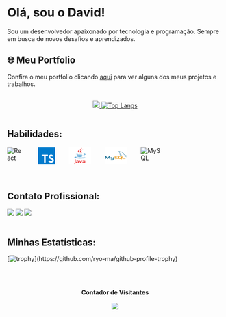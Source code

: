 # Olá, sou o David!

Sou um desenvolvedor apaixonado por tecnologia e programação. Sempre em busca de novos desafios e aprendizados.


## 🌐 Meu Portfolio

Confira o meu portfolio clicando [aqui](https://lordaval.github.io/portfolio) para ver alguns dos meus projetos e trabalhos.

<br>

 <div align="center">
  <a href="https://github.com/Rodrigo-Cn"> 
   <img height="180em" src="https://github-readme-stats.vercel.app/api?username=lordaval&show_icons=true&theme=algolia"/>
   <img height="180em" src="https://github-readme-stats.vercel.app/api/top-langs/?username=lordaval&layout=compact&langs_count=7&theme=algolia" alt="Top Langs"/>
  </a>
</div>
<br>

## Habilidades:
<div style="display: flex; gap: 2rem;">
<!--   <img align="center" src="https://cdn.jsdelivr.net/gh/devicons/devicon/icons/html5/html5-original.svg" height="40" width="52" alt="html5 logo"  />
  <img align="center" src="https://cdn.jsdelivr.net/gh/devicons/devicon/icons/css3/css3-original.svg" height="40" width="52" alt="css3 logo"  />
  <img align="center" alt="JS" h height="40" width="52" src="https://raw.githubusercontent.com/devicons/devicon/master/icons/javascript/javascript-plain.svg"> -->
  <img align="center" alt="React" src="https://cdn.jsdelivr.net/gh/devicons/devicon/icons/react/react-original.svg" height="40" width="40" />
  <img align="center" alt="Typescript" src="https://raw.githubusercontent.com/github/explore/80688e429a7d4ef2fca1e82350fe8e3517d3494d/topics/typescript/typescript.png" height="40" width="40" /> 
  <img align="center" alt="Java" height="40" width="52" src="https://github.com/devicons/devicon/blob/master/icons/java/java-original-wordmark.svg">
  <img align="center" alt="MySQL" height="40" width="52" src="https://github.com/devicons/devicon/blob/master/icons/mysql/mysql-original-wordmark.svg">
  <img align="center" alt="MySQL" height="40" width="52" src="https://cdn.jsdelivr.net/gh/devicons/devicon/icons/nextjs/nextjs-original.svg">
 </div>
 <br>
 <br>
 
## Contato Profissional:
<div> 
  <a href="mailto:lordaval1117@gmail.com"><img src="https://img.shields.io/badge/-Gmail-%23333?style=for-the-badge&logo=gmail&logoColor=white" target="_blank"></a>
  <a href="https://www.instagram.com/lordaval_pk/" target="_blank" align="center"><img src="https://img.shields.io/badge/-Instagram-%23E4405F?style=for-the-badge&logo=instagram&logoColor=white" target="_blank"></a>
  <a href="https://www.linkedin.com/in/joao-david-de-oliveira-carneiro/" target="_blank" align="center"><img src="https://img.shields.io/badge/-LinkedIn-%230077B5?style=for-the-badge&logo=linkedin&logoColor=white" target="_blank"></a> 
<br>
<br>

## Minhas Estatísticas:
[![trophy](https://github-profile-trophy.vercel.app/?username=lordaval&theme=onestar&no-frame=true&rank=-?)](https://github.com/ryo-ma/github-profile-trophy)
 
</div>
 <br>
<div align="center">
<br><p align="centre"><b>Contador de Visitantes</b></p>  
<p align="center"><img align="center" src="https://profile-counter.glitch.me/{lordaval}/count.svg" /></p> 
<br></div>

<!-- ## 🛠 Tecnologias

Aqui estão algumas das tecnologias com as quais trabalho:

### Linguagens
![HTML5](https://img.shields.io/badge/HTML5-E34F26?style=for-the-badge&logo=html5&logoColor=white) 
![CSS3](https://img.shields.io/badge/CSS3-1572B6?style=for-the-badge&logo=css3&logoColor=white) 
![JavaScript](https://img.shields.io/badge/JavaScript-323330?style=for-the-badge&logo=javascript&logoColor=F7DF1E)
![TypeScript](https://img.shields.io/badge/TypeScript-000000?style=for-the-badge&logo=typescript&logoColor=2F74C0) 
![Java](https://img.shields.io/badge/Java-ED8B00?style=for-the-badge&logo=java&logoColor=white)

### Frameworks e Bibliotecas
![React](https://img.shields.io/badge/React-20232A?style=for-the-badge&logo=react&logoColor=61DAFB)
![Node.js](https://img.shields.io/badge/Node.js-339933?style=for-the-badge&logo=nodedotjs&logoColor=white) 

### Banco de Dados
![MySQL](https://img.shields.io/badge/mysql-%2300f.svg?style=for-the-badge&logo=mysql&logoColor=white)
![MongoDB](https://img.shields.io/badge/mongodb-082532?style=for-the-badge&logo=mongodb&logoColor=08EE69)

### Controle de Versão
![Git](https://img.shields.io/badge/GIT-E44C30?style=for-the-badge&logo=git&logoColor=white) 

## 📈 Estatísticas do GitHub

![Estatísticas do GitHub](https://github-readme-stats.vercel.app/api?username=lordaval&show_icons=true&theme=radical)
-->
